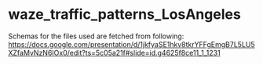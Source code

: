 # waze_traffic_patterns_LosAngeles

Schemas for the files used are fetched from following:
https://docs.google.com/presentation/d/1jkfyaSE1hkv8tkrYFFgEmgB7L5LU5XZfaMvNzN6IOx0/edit?ts=5c05a21f#slide=id.g4625f8ce11_1_1231

